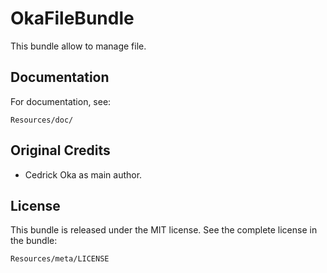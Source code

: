 OkaFileBundle
=============

This bundle allow to manage file.

Documentation
-------------

For documentation, see:

    Resources/doc/

Original Credits
----------------

* Cedrick Oka as main author.

License
-------

This bundle is released under the MIT license. See the complete license in the
bundle:

    Resources/meta/LICENSE